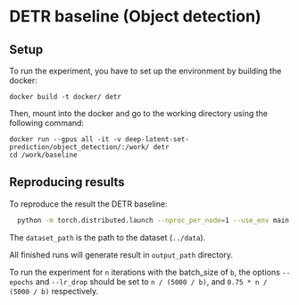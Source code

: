 # DETR baseline (Object detection)

## Setup

To run the experiment, you have to set up the environment by building the docker: 
```
docker build -t docker/ detr
```
Then, mount into the docker and go to the working directory using the following command:
```
docker run --gpus all -it -v deep-latent-set-prediction/object_detection/:/work/ detr
cd /work/baseline
```
## Reproducing results

To reproduce the result the DETR baseline:
```bash
  python -m torch.distributed.launch --nproc_per_node=1 --use_env main.py --coco_path dataset_path --lr_drop 120 --epochs 160 --batch_size 8 --output_dir output_path
```

The `dataset_path` is the path to the dataset (`../data`).

All finished runs will generate result in `output_path` directory.

To run the experiment for `n` iterations with the batch_size of `b`, the options `--epochs` and `--lr_drop` should be set to  `n / (5000 / b)`, and `0.75 * n / (5000 / b)` respectively.
